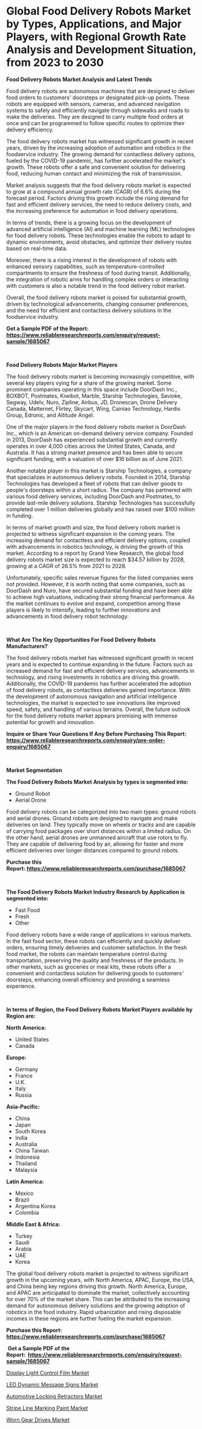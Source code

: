 <p><h1>Global Food Delivery Robots Market by Types, Applications, and Major Players, with Regional Growth Rate Analysis and Development Situation, from 2023 to 2030</h1></p><p><strong>Food Delivery Robots Market Analysis and Latest Trends</strong></p>
<p><p>Food delivery robots are autonomous machines that are designed to deliver food orders to customers' doorsteps or designated pick-up points. These robots are equipped with sensors, cameras, and advanced navigation systems to safely and efficiently navigate through sidewalks and roads to make the deliveries. They are designed to carry multiple food orders at once and can be programmed to follow specific routes to optimize their delivery efficiency.</p><p>The food delivery robots market has witnessed significant growth in recent years, driven by the increasing adoption of automation and robotics in the foodservice industry. The growing demand for contactless delivery options, fueled by the COVID-19 pandemic, has further accelerated the market's growth. These robots offer a safe and convenient solution for delivering food, reducing human contact and minimizing the risk of transmission.</p><p>Market analysis suggests that the food delivery robots market is expected to grow at a compound annual growth rate (CAGR) of 6.6% during the forecast period. Factors driving this growth include the rising demand for fast and efficient delivery services, the need to reduce delivery costs, and the increasing preference for automation in food delivery operations.</p><p>In terms of trends, there is a growing focus on the development of advanced artificial intelligence (AI) and machine learning (ML) technologies for food delivery robots. These technologies enable the robots to adapt to dynamic environments, avoid obstacles, and optimize their delivery routes based on real-time data.</p><p>Moreover, there is a rising interest in the development of robots with enhanced sensory capabilities, such as temperature-controlled compartments to ensure the freshness of food during transit. Additionally, the integration of robotic arms for handling complex orders or interacting with customers is also a notable trend in the food delivery robot market.</p><p>Overall, the food delivery robots market is poised for substantial growth, driven by technological advancements, changing consumer preferences, and the need for efficient and contactless delivery solutions in the foodservice industry.</p></p>
<p><strong>Get a Sample PDF of the Report:&nbsp; <a href="https://www.reliableresearchreports.com/enquiry/request-sample/1685067">https://www.reliableresearchreports.com/enquiry/request-sample/1685067</a></strong></p>
<p>&nbsp;</p>
<p><strong>Food Delivery Robots Major Market Players</strong></p>
<p><p>The food delivery robots market is becoming increasingly competitive, with several key players vying for a share of the growing market. Some prominent companies operating in this space include DoorDash Inc., BOXBOT, Postmates, Kiwibot, Marble, Starship Technologies, Savioke, Segway, Udelv, Nuro, Zipline, Airbus, JD, Dronescan, Drone Delivery Canada, Matternet, Flirtey, Skycart, Wing, Cainiao Technology, Hardis Group, Edronic, and Altitude Angel.</p><p>One of the major players in the food delivery robots market is DoorDash Inc., which is an American on-demand delivery service company. Founded in 2013, DoorDash has experienced substantial growth and currently operates in over 4,000 cities across the United States, Canada, and Australia. It has a strong market presence and has been able to secure significant funding, with a valuation of over $16 billion as of June 2021.</p><p>Another notable player in this market is Starship Technologies, a company that specializes in autonomous delivery robots. Founded in 2014, Starship Technologies has developed a fleet of robots that can deliver goods to people's doorsteps within a short radius. The company has partnered with various food delivery services, including DoorDash and Postmates, to provide last-mile delivery solutions. Starship Technologies has successfully completed over 1 million deliveries globally and has raised over $100 million in funding.</p><p>In terms of market growth and size, the food delivery robots market is projected to witness significant expansion in the coming years. The increasing demand for contactless and efficient delivery options, coupled with advancements in robotics technology, is driving the growth of this market. According to a report by Grand View Research, the global food delivery robots market size is expected to reach $34.57 billion by 2028, growing at a CAGR of 26.5% from 2021 to 2028.</p><p>Unfortunately, specific sales revenue figures for the listed companies were not provided. However, it is worth noting that some companies, such as DoorDash and Nuro, have secured substantial funding and have been able to achieve high valuations, indicating their strong financial performance. As the market continues to evolve and expand, competition among these players is likely to intensify, leading to further innovations and advancements in food delivery robot technology.</p></p>
<p>&nbsp;</p>
<p><strong>What Are The Key Opportunities For Food Delivery Robots Manufacturers?</strong></p>
<p><p>The food delivery robots market has witnessed significant growth in recent years and is expected to continue expanding in the future. Factors such as increased demand for fast and efficient delivery services, advancements in technology, and rising investments in robotics are driving this growth. Additionally, the COVID-19 pandemic has further accelerated the adoption of food delivery robots, as contactless deliveries gained importance. With the development of autonomous navigation and artificial intelligence technologies, the market is expected to see innovations like improved speed, safety, and handling of various terrains. Overall, the future outlook for the food delivery robots market appears promising with immense potential for growth and innovation.</p></p>
<p><strong>Inquire or Share Your Questions If Any Before Purchasing This Report: <a href="https://www.reliableresearchreports.com/enquiry/pre-order-enquiry/1685067">https://www.reliableresearchreports.com/enquiry/pre-order-enquiry/1685067</a></strong></p>
<p>&nbsp;</p>
<p><strong>Market Segmentation</strong></p>
<p><strong>The Food Delivery Robots Market Analysis by types is segmented into:</strong></p>
<p><ul><li>Ground Robot</li><li>Aerial Drone</li></ul></p>
<p><p>Food delivery robots can be categorized into two main types: ground robots and aerial drones. Ground robots are designed to navigate and make deliveries on land. They typically move on wheels or tracks and are capable of carrying food packages over short distances within a limited radius. On the other hand, aerial drones are unmanned aircraft that use rotors to fly. They are capable of delivering food by air, allowing for faster and more efficient deliveries over longer distances compared to ground robots.</p></p>
<p><strong>Purchase this Report:&nbsp;<a href="https://www.reliableresearchreports.com/purchase/1685067">https://www.reliableresearchreports.com/purchase/1685067</a></strong></p>
<p>&nbsp;</p>
<p><strong>The Food Delivery Robots Market Industry Research by Application is segmented into:</strong></p>
<p><ul><li>Fast Food</li><li>Fresh</li><li>Other</li></ul></p>
<p><p>Food delivery robots have a wide range of applications in various markets. In the fast food sector, these robots can efficiently and quickly deliver orders, ensuring timely deliveries and customer satisfaction. In the fresh food market, the robots can maintain temperature control during transportation, preserving the quality and freshness of the products. In other markets, such as groceries or meal kits, these robots offer a convenient and contactless solution for delivering goods to customers' doorsteps, enhancing overall efficiency and providing a seamless experience.</p></p>
<p>&nbsp;</p>
<p><strong>In terms of Region, the Food Delivery Robots Market Players available by Region are:</strong></p>
<p>
    <p> <strong> North America: </strong>
        <ul>
            <li>United States</li>
            <li>Canada</li>
        </ul>
        </p> 
    <p> <strong> Europe: </strong>
        <ul>
            <li>Germany</li>
            <li>France</li>
            <li>U.K.</li>
            <li>Italy</li>
            <li>Russia</li>
        </ul>
        </p> 
    <p> <strong> Asia-Pacific: </strong>
        <ul>
            <li>China</li>
            <li>Japan</li>
            <li>South Korea</li>
            <li>India</li>
            <li>Australia</li>
            <li>China Taiwan</li>
            <li>Indonesia</li>
            <li>Thailand</li>
            <li>Malaysia</li>
        </ul>
        </p> 
    <p> <strong> Latin America: </strong>
        <ul>
            <li>Mexico</li>
            <li>Brazil</li>
            <li>Argentina Korea</li>
            <li>Colombia</li>
        </ul>
        </p> 
    <p> <strong> Middle East & Africa: </strong>
        <ul>
            <li>Turkey</li>
            <li>Saudi</li>
            <li>Arabia</li>
            <li>UAE</li>
            <li>Korea</li>
        </ul>
    </p>
    </p>
<p><p>The global food delivery robots market is projected to witness significant growth in the upcoming years, with North America, APAC, Europe, the USA, and China being key regions driving this growth. North America, Europe, and APAC are anticipated to dominate the market, collectively accounting for over 70% of the market share. This can be attributed to the increasing demand for autonomous delivery solutions and the growing adoption of robotics in the food industry. Rapid urbanization and rising disposable incomes in these regions are further fueling the market expansion.</p></p>
<p><strong>Purchase this Report: <a href="https://www.reliableresearchreports.com/purchase/1685067">https://www.reliableresearchreports.com/purchase/1685067</a></strong></p>
<p>&nbsp;<strong>Get a Sample PDF of the Report:&nbsp;&nbsp;<a href="https://www.reliableresearchreports.com/enquiry/request-sample/1685067">https://www.reliableresearchreports.com/enquiry/request-sample/1685067</a></strong></p>
<p><strong></strong></p>
<p><p><a href="https://www.linkedin.com/pulse/display-light-control-film-market-research-report-provides/">Display Light Control Film Market</a></p><p><a href="https://www.linkedin.com/pulse/led-dynamic-message-signs-market-size-2023-2030-global/">LED Dynamic Message Signs Market</a></p><p><a href="https://medium.com/@rosaleekoss/automotive-locking-retractors-market-exploring-market-share-market-trends-and-future-growth-d038a3e320a8">Automotive Locking Retractors Market</a></p><p><a href="https://www.linkedin.com/pulse/stripe-line-marking-paint-market-share-amp-new-trends-analysis/">Stripe Line Marking Paint Market</a></p><p><a href="https://medium.com/@bethhermann2023/worn-gear-drives-market-the-key-to-successful-business-strategy-forecast-till-2030-4cbe931d054c">Worn Gear Drives Market</a></p></p>